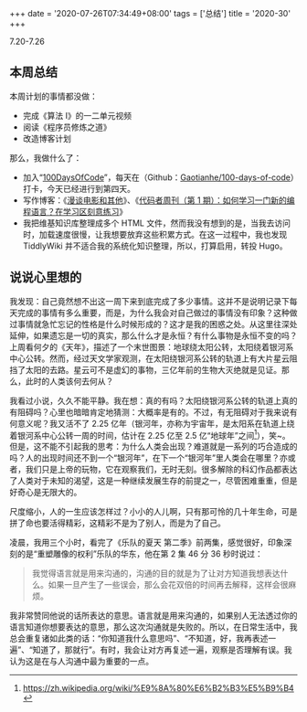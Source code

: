+++
date = '2020-07-26T07:34:49+08:00'
tags = ['总结']
title = '2020-30'
+++

7.20-7.26

## 本周总结

本周计划的事情都没做：

* 完成《算法 I》的一二单元视频
* 阅读《程序员修炼之道》
* 改造博客计划

那么，我做什么了：

* 加入“[100DaysOfCode](https://www.100daysofcode.com/)”，每天在（Github：[Gaotianhe/100-days-of-code](https://github.com/Gaotianhe/100-days-of-code)）打卡，今天已经进行到第四天。
* 写作博客：《[漫谈电影和其他](https://www.yidajiabei.xyz/posts/talk-about-film-and-others/)》、《[代码者周刊（第 1 期）：如何学习一门新的编程语言？在学习区刻意练习](https://www.yidajiabei.xyz/posts/weekly-issue-1/)》
* 我把维基知识库整理成多个 HTML 文件，然而我没有想到的是，当我去访问时，加载速度很慢，让我想要放弃这些积累方式。在这一过程中，我也发现 TiddlyWiki 并不适合我的系统化知识整理，所以，打算启用，转投 Hugo。

## 说说心里想的

我发现：自己竟然想不出这一周下来到底完成了多少事情。这并不是说明记录下每天完成的事情有多么重要，而是，为什么我会对自己做过的事情没有印象？这种做过事情就急忙忘记的性格是什么时候形成的？这才是我的困惑之处。从这里往深处延伸，如果遗忘是一切的真实，那么什么才是永恒？有什么事物是永恒不变的吗？上周看何夕的《天年》，描述了一个末世图景：地球绕太阳公转，太阳绕着银河系中心公转。然而，经过天文学家观测，在太阳绕银河系公转的轨道上有大片星云阻挡了太阳的去路。星云可不是虚幻的事物，三亿年前的生物大灭绝就是见证。那么，此时的人类该何去何从？

我看过小说，久久不能平静。我在想：真的有吗？太阳绕银河系公转的轨道上真的有阻碍吗？心里也暗暗肯定地猜测：大概率是有的。不过，有无阻碍对于我来说有何意义呢？我又活不了 2.25 亿年（银河年，亦称为宇宙年，是太阳系在轨道上绕着银河系中心公转一周的时间，估计在 2.25 亿至 2.5 亿“地球年”之间[^1]），笑~。但是，这不能不引起我的思考：为什么人类会出现？难道就是一系列的巧合造成的吗？人的出现时间还不到一个“银河年”，在下一个“银河年”里人类会在哪里？亦或者，我们只是上帝的玩物，它在观察我们，无时无刻。很多解除的科幻作品都表达了人类对于未知的渴望，这是一种继续发展生存的前提之一，尽管困难重重，但是好奇心是无限大的。

尺度缩小，人的一生应该怎样过？小小的人儿啊，只有那可怜的几十年生命，可是拼了命也要活得精彩，这精彩不是为了别人，而是为了自己。

凌晨，我用三个小时，看完了《乐队的夏天 第二季》前两集，感觉很好，印象深刻的是“重塑雕像的权利”乐队的华东，他在第 2 集 46 分 36 秒时说过：

> 我觉得语言就是用来沟通的，沟通的目的就是为了让对方知道我想表达什么。如果一旦产生了一些误会，那么会花双倍的时间再去解释，这样会很麻烦。

我非常赞同他说的话所表达的意思。语言就是用来沟通的，如果别人无法透过你的语言知道你想要表达的意思，那么这次沟通就是失败的。所以，在日常生活中，我总会重复诸如此类的话：“你知道我什么意思吗”、“不知道，好，我再表述一遍”、“知道了，那就行”。有时，我会让对方再复述一遍，观察是否理解有误。我认为这是在与人沟通中最为重要的一点。

[^1]: https://zh.wikipedia.org/wiki/%E9%8A%80%E6%B2%B3%E5%B9%B4
